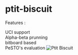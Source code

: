 # ptit-biscuit

Features : 

UCI support<br>
Alpha-beta prunning<br>
bitboard based<br>
PeSTO's evaluation
<img alt="Ptit Biscuit" src="https://cdn.jeux2cuisine.fr/IMG/jpg/ptitbiscuit.jpg">
